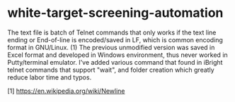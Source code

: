 # white-target-screening-automation
The text file is batch of Telnet commands that only works if the text line ending or End-of-line is encoded/saved in LF, which is common encoding format in GNU/Linux. (1)
The previous unmodified version was saved in Excel format and developed in Windows environment, thus never worked in Putty/terminal emulator.
I've added various command that found in iBright telnet commands that support "wait", and folder creation which greatly reduce labor time and typos.

[1] https://en.wikipedia.org/wiki/Newline
